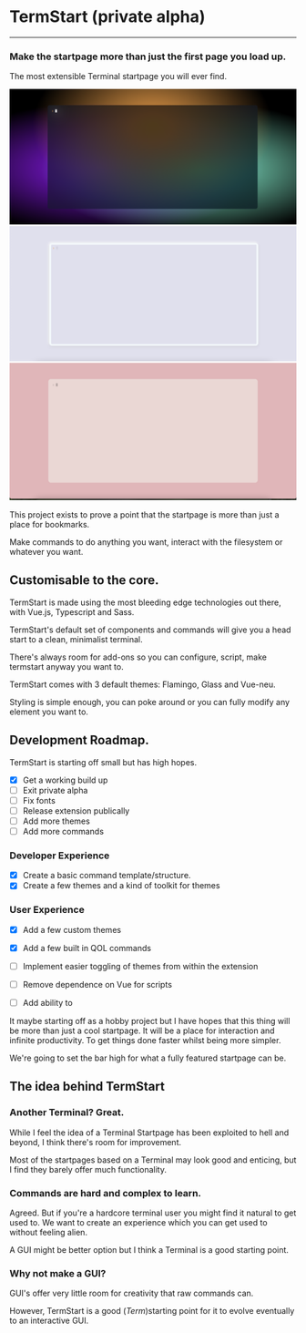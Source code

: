 # TermStart (private alpha)
---
### Make the startpage more than just the first page you load up.

The most extensible Terminal startpage you will ever find.

![vue-glass](./screenshots/vue-glass.png)
![vue-neu](./screenshots/vue-neu.png)
![vue-flamingo](./screenshots/vue-flamingo.png)

This project exists to prove a point that the startpage is more than just a place for bookmarks.

Make commands to do anything you want, interact with the filesystem or whatever you want.

## Customisable to the core.

TermStart is made using the most bleeding edge technologies out there, with Vue.js, Typescript and Sass.

TermStart's default set of components and commands will give you a head start to a clean, minimalist terminal.

There's always room for add-ons so you can configure, script, make termstart anyway you want to.

TermStart comes with 3 default themes: 
Flamingo, Glass and Vue-neu.

Styling is simple enough, you can poke around or you can fully modify any element you want to.

## Development Roadmap.

TermStart is starting off small but has high hopes.

- [X] Get a working build up
- [ ] Exit private alpha 
- [ ] Fix fonts
- [ ] Release extension publically
- [ ] Add more themes
- [ ] Add more commands

### Developer Experience
- [X] Create a basic command template/structure.
- [X] Create a few themes and a kind of toolkit for themes

### User Experience
- [X] Add a few custom themes
- [X] Add a few built in QOL commands
- [ ] Implement easier toggling of themes from within the extension
- [ ] Remove dependence on Vue for scripts
- [ ] Add ability to 


It maybe starting off as a hobby project but I have hopes that this thing will be more than just a cool startpage. It will be a place for interaction and infinite productivity. To get things done faster whilst being more simpler. 

We're going to set the bar high for what a fully featured startpage can be.

## The idea behind TermStart

### Another Terminal? Great.

While I feel the idea of a Terminal Startpage has been exploited to hell and beyond, I think there's room for improvement. 

Most of the startpages based on a Terminal may look good and enticing, but I find they barely offer much functionality.

### Commands are hard and complex to learn.

Agreed. But if you're a hardcore terminal user you might find it natural to get used to. We want to create an experience which you can get used to without feeling alien.

A GUI might be better option but I think a Terminal is a good starting point.

### Why not make a GUI?

GUI's offer very little room for creativity that raw commands can.

However, TermStart is a good (*Term*)starting point for it to evolve eventually to an interactive GUI.



